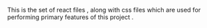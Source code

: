 This is the set of react files , along with css files which are used for performing primary features of this project .
